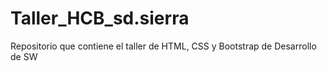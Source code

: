 # Taller_HCB_sd.sierra
Repositorio que contiene el taller de HTML, CSS y Bootstrap de Desarrollo de SW
